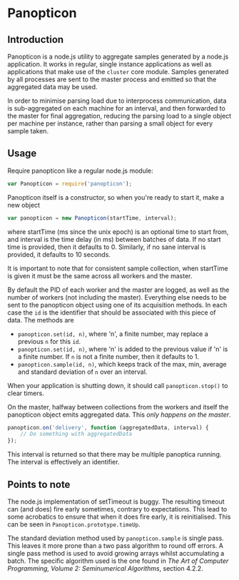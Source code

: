 # Panopticon

## Introduction

Panopticon is a node.js utility to aggregate samples generated by a node.js
application. It works in regular, single instance applications as well as
applications that make use of the `cluster` core module. Samples generated
by all processes are sent to the master process and emitted so that the
aggregated data may be used.

In order to minimise parsing load due to interprocess communication, data is
sub-aggregated on each machine for an interval, and then forwarded to the master
for final aggregation, reducing the parsing load to a single object per machine
per instance, rather than parsing a small object for every sample taken.

## Usage

Require panopticon like a regular node.js module:

```javascript
var Panopticon = require('panopticon');
```

Panopticon itself is a constructor, so when you're ready to start it, make a new
object

```javascript
var panopticon = new Panopticon(startTime, interval);
```

where startTime (ms since the unix epoch) is an optional time to start from, and
interval is the time delay (in ms) between batches of data. If no start time is
provided, then it defaults to 0. Similarly, if no sane interval is provided, it
defaults to 10 seconds.

It is important to note that for consistent sample collection, when startTime
is given it must be the same across all workers and the master.

By default the PID of each worker and the master are logged, as well as the
number of workers (not including the master). Everything else needs to be sent
to the panopticon object using one of its acquisition methods. In each case the
`id` is the identifier that should be associated with this piece of data. The
methods are

 - `panopticon.set(id, n)`, where 'n', a finite number, may replace a previous
   `n` for this `id`.
 - `panopticon.set(id, n)`, where 'n' is added to the previous value if 'n' is
    a finite number. If `n` is not a finite number, then it defaults to 1.
 - `panopticon.sample(id, n)`, which keeps track of the max, min, average and
    standard deviation of `n` over an interval.

When your application is shutting down, it should call `panopticon.stop()` to
clear timers.

On the master, halfway between collections from the workers and itself the
panopticon object emits aggregated data. This *only happens on the master*.

```javascript
panopticon.on('delivery', function (aggregatedData, interval) {
	// Do something with aggregatedData
});
```

This interval is returned so that there may be multiple panoptica running. The
interval is effectively an identifier.

## Points to note

The node.js implementation of setTimeout is buggy. The resulting timeout can
(and does) fire early sometimes, contrary to expectations. This lead to some
acrobatics to ensure that when it does fire early, it is reinitialised. This can
be seen in `Panopticon.prototype.timeUp`.

The standard deviation method used by `panopticon.sample` is single pass. This
leaves it more prone than a two pass algorithm to round off errors. A single
pass method is used to avoid growing arrays whilst accumulating a batch. The
specific algorithm used is the one found in *The Art of Computer Programming,
Volume 2: Seminumerical Algorithms*, section 4.2.2.